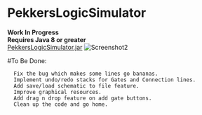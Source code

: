 # PekkersLogicSimulator

**Work In Progress**<br />
**Requires Java 8 or greater**<br />
[PekkersLogicSimulator.jar](https://dl.dropboxusercontent.com/u/26427179/code/java/pekkersLogicSimulator.jar)
![Screenshot2](https://raw.githubusercontent.com/pekkalanger/PekkersLogicSimulator/master/PekkersLogicSimulator/screenshot6.png)

#To Be Done:  

      Fix the bug which makes some lines go bananas.
      Implement undo/redo stacks for Gates and Connection lines.
      Add save/load schematic to file feature.
      Improve graphical resources.
      Add drag n drop feature on add gate buttons.
      Clean up the code and go home.

